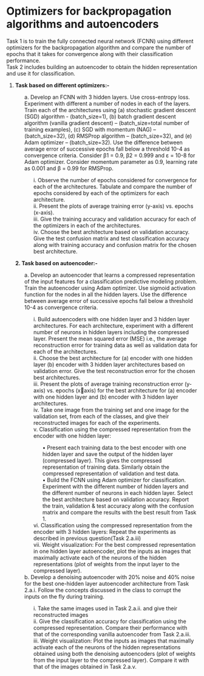 
# Optimizers for backpropagation algorithms and autoencoders <br>
<!-- In this repository with the help of the two tasks, I have explained different optimizers for backpropagation algorithms and have also explained about the uses and autoencoders and the uses of noise in the data. Problem statement is given below :-  -->
Task 1 is to train the fully connected neural network (FCNN) using different optimizers for the backpropagation algorithm and compare the number of epochs that it takes for convergence along with their classification performance. <br> 
Task 2 includes building an autoencoder to obtain the hidden representation and use it for classification.
<ol>
  <li><strong>Task based on different optimizers:-</strong></li>
  <ol>
   a. Develop an FCNN with 3 hidden layers. Use cross-entropy loss. Experiment with
   different a number of nodes in each of the layers. Train each of the architectures using 
   (a) stochastic gradient descent (SGD) algorithm - (batch_size=1), (b) batch gradient 
   descent algorithm (vanilla gradient descent) – (batch_size=total number of training 
   examples), (c) SGD with momentum (NAG) – (batch_size=32), (d) RMSProp 
   algorithm – (batch_size=32), and (e) Adam optimizer – (batch_size=32). Use
   the difference between average error of successive epochs fall below a threshold 10-4 as 
   convergence criteria. Consider β1 = 0.9, β2 = 0.999 and ε = 10-8 for Adam optimizer. 
   Consider momentum parameter as 0.9, learning rate as 0.001 and β = 0.99 for RMSProp. 
   
   <ol>
   i. Observe the number of epochs considered for convergence for each of the 
   architectures. Tabulate and compare the number of epochs considered by each of 
   the optimizers for each architecture.<br>
   ii. Present the plots of average training error (y-axis) vs. epochs (x-axis). <br>
   iii. Give the training accuracy and validation accuracy for each of the optimizers in 
   each of the architectures.<br>
   iv. Choose the best architecture based on validation accuracy. Give the test 
   confusion matrix and test classification accuracy along with training accuracy 
   and confusion matrix for the chosen best architecture.<br>
   </ol>
  </ol>
</ol>

<ol>
  <strong>2. Task based on autoencoder:-</strong>
  <ol>
   a. Develop an autoencoder that learns a compressed representation of the input features for 
   a classification predictive modeling problem. Train the autoencoder using Adam 
   optimizer. Use sigmoid activation function for the nodes in all the hidden layers. Use the 
   difference between average error of successive epochs fall below a threshold 10-4 as 
   convergence criteria.
   
   <ol>
   i. Build autoencoders with one hidden layer and 3 hidden layer architectures. For 
   each architecture, experiment with a different number of neurons in hidden 
   layers including the compressed layer. Present the mean squared error (MSE) 
   i.e., the average reconstruction error for training data as well as validation data 
   for each of the architectures.<br>
   ii. Choose the best architecture for (a) encoder with one hidden layer
   (b) encoder with 3 hidden layer architectures based on validation error. Give the test reconstruction error for the chosen best architectures.<br>
   iii. Present the plots of average training reconstruction error (y-axis) vs. epochs (xaxis) for the best architecture for (a) encoder with one hidden layer and (b) 
   encoder with 3 hidden layer architectures. <br>
   iv. Take one image from the training set and one image for the validation set, from 
   each of the classes, and give their reconstructed images for each of the experiments.<br>
   v. Classification using the compressed representation from the encoder with one hidden layer:<br>
   <ol>
      • Present each training data to the best encoder with one hidden layer and 
      save the output of the hidden layer (compressed layer). This gives the 
      compressed representation of training data. Similarly obtain the 
      compressed representation of validation and test data. <br>
      • Build the FCNN using Adam optimizer for classification. Experiment
      with the different number of hidden layers and the different number of 
      neurons in each hidden layer. Select the best architecture based on 
      validation accuracy. Report the train, validation & test accuracy along 
      with the confusion matrix and compare the results with the best result 
      from Task 1. <br>
   </ol>
    vi. Classification using the compressed representation from the encoder with 3
    hidden layers: Repeat the experiments as described in previous question(Task 2.a.iii)<br>
    vii. Weight visualization: For the best compressed representation in one hidden layer
    autoencoder, plot the inputs as images that maximally activate each of the 
    neurons of the hidden representations (plot of weights from the input layer to the 
    compressed layer).<br>
    </ol>
    b. Develop a denoising autoencoder with 20% noise and 40% noise for the best one-hidden 
    layer autoencoder architecture from Task 2.a.i. Follow the concepts discussed in the 
    class to corrupt the inputs on the fly during training. 
    <ol>
    i. Take the same images used in Task 2.a.ii. and give their reconstructed 
    images<br>
    ii. Give the classification accuracy for classification using the compressed 
    representation. Compare their performance with that of the corresponding vanilla
    autoencoder from Task 2.a.iii. <br>
    iii. Weight visualization: Plot the inputs as images that maximally activate each of 
    the neurons of the hidden representations obtained using both the denoising 
    autoencoders (plot of weights from the input layer to the compressed layer). 
    Compare it with that of the images obtained in Task 2.a.v.<br>
    </ol>
  </ol>
 
</ol>
